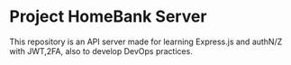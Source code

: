 # Project HomeBank Server

This repository is an API server made for
learning Express.js and authN/Z with JWT,2FA,
also to develop DevOps practices.
